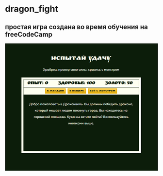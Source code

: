 # dragon_fight
## простая игра создана во время обучения на freeCodeCamp
 ![бой с драконом](https://github.com/SofyaPim/dragon_fight/raw/main/banner_f.png) 
